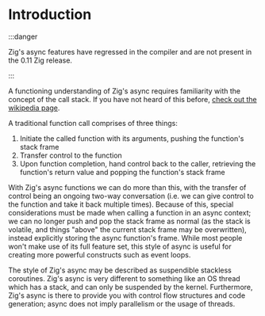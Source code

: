 # Introduction

:::danger

Zig's async features have regressed in the compiler and are not present in the
0.11 Zig release.

:::

A functioning understanding of Zig's async requires familiarity with the concept
of the call stack. If you have not heard of this before,
[check out the wikipedia page](https://en.wikipedia.org/wiki/Call_stack).

<!-- TODO: actually explain the call stack? -->

A traditional function call comprises of three things:

1. Initiate the called function with its arguments, pushing the function's stack
   frame
2. Transfer control to the function
3. Upon function completion, hand control back to the caller, retrieving the
   function's return value and popping the function's stack frame

With Zig's async functions we can do more than this, with the transfer of
control being an ongoing two-way conversation (i.e. we can give control to the
function and take it back multiple times). Because of this, special
considerations must be made when calling a function in an async context; we can
no longer push and pop the stack frame as normal (as the stack is volatile, and
things "above" the current stack frame may be overwritten), instead explicitly
storing the async function's frame. While most people won't make use of its full
feature set, this style of async is useful for creating more powerful constructs
such as event loops.

The style of Zig's async may be described as suspendible stackless coroutines.
Zig's async is very different to something like an OS thread which has a stack,
and can only be suspended by the kernel. Furthermore, Zig's async is there to
provide you with control flow structures and code generation; async does not
imply parallelism or the usage of threads.
